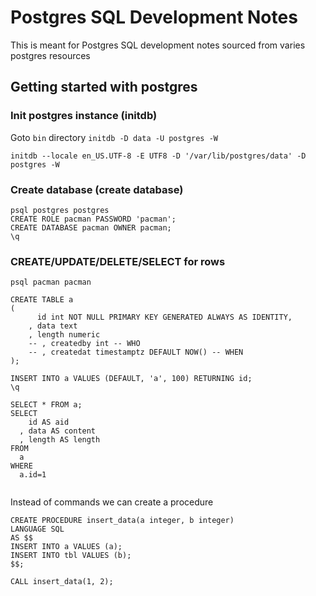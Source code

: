 # Postgres SQL Development Notes
This is meant for Postgres SQL development notes sourced from varies postgres resources

## Getting started with postgres

### Init postgres instance (initdb)
Goto `bin` directory
`initdb -D data -U postgres -W`

`initdb --locale en_US.UTF-8 -E UTF8 -D '/var/lib/postgres/data' -D postgres -W`

### Create database (create database)
```
psql postgres postgres
CREATE ROLE pacman PASSWORD 'pacman';
CREATE DATABASE pacman OWNER pacman;
\q
```

### CREATE/UPDATE/DELETE/SELECT for rows
```
psql pacman pacman

CREATE TABLE a 
(
	  id int NOT NULL PRIMARY KEY GENERATED ALWAYS AS IDENTITY, 
	, data text
	, length numeric
	-- , createdby int -- WHO
	-- , createdat timestamptz DEFAULT NOW() -- WHEN
);

INSERT INTO a VALUES (DEFAULT, 'a', 100) RETURNING id;
\q
```
```
SELECT * FROM a;
SELECT 
    id AS aid
  , data AS content
  , length AS length
FROM
  a
WHERE
  a.id=1
  
```

Instead of commands we can create a procedure
```
CREATE PROCEDURE insert_data(a integer, b integer)
LANGUAGE SQL
AS $$
INSERT INTO a VALUES (a);
INSERT INTO tbl VALUES (b);
$$;

CALL insert_data(1, 2);
```

